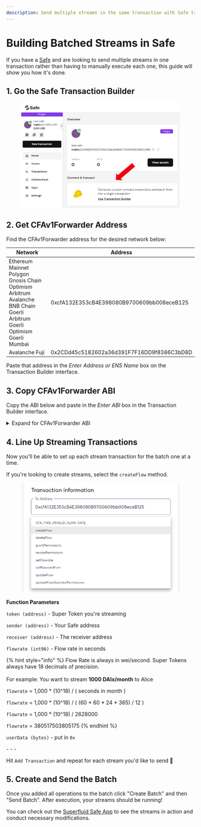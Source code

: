 ```yaml
---
description: Send multiple streams in the same transaction with Safe transaction batching
---
```


# Building Batched Streams in Safe

If you have a [Safe](https://app.safe.global/welcome) and are looking to send multiple streams in one transaction rather than having to manually execute each one, this guide will show you how it's done.&#x20;

## 1. Go the Safe Transaction Builder

<figure><img src="../../../.gitbook/assets/image (5) (3).png" alt="" width="563"><figcaption></figcaption></figure>

## 2. Get CFAv1Forwarder Address

Find the CFAv1Forwarder address for the desired network below:

<table><thead><tr><th width="255">Network</th><th>Address</th></tr></thead><tbody><tr><td>Ethereum Mainnet<br>Polygon<br>Gnosis Chain<br>Optimism<br>Arbitrum<br>Avalanche<br>BNB Chain<br>Goerli<br>Arbitrum Goerli<br>Optimism Goerli<br>Mumbai</td><td>0xcfA132E353cB4E398080B9700609bb008eceB125</td></tr><tr><td>Avalanche Fuji</td><td>0x2CDd45c5182602a36d391F7F16DD9f8386C3bD8D</td></tr></tbody></table>

Paste that address in the _Enter Address or ENS Name_ box on the Transaction Builder interface.

## 3. Copy CFAv1Forwarder ABI

Copy the ABI below and paste in the _Enter ABI_ box in the Transaction Builder interface.&#x20;

<details>

<summary> Expand for CFAv1Forwarder ABI</summary>

Hover over the code box below and click the copy icon on the top right.

```json
[
    {
      "inputs": [
        {
          "internalType": "contract ISuperfluid",
          "name": "host",
          "type": "address"
        }
      ],
      "stateMutability": "nonpayable",
      "type": "constructor"
    },
    {
      "inputs": [],
      "name": "CFA_FWD_INVALID_FLOW_RATE",
      "type": "error"
    },
    {
      "inputs": [
        {
          "internalType": "contract ISuperToken",
          "name": "token",
          "type": "address"
        },
        {
          "internalType": "address",
          "name": "sender",
          "type": "address"
        },
        {
          "internalType": "address",
          "name": "receiver",
          "type": "address"
        },
        {
          "internalType": "int96",
          "name": "flowrate",
          "type": "int96"
        },
        {
          "internalType": "bytes",
          "name": "userData",
          "type": "bytes"
        }
      ],
      "name": "createFlow",
      "outputs": [
        {
          "internalType": "bool",
          "name": "",
          "type": "bool"
        }
      ],
      "stateMutability": "nonpayable",
      "type": "function"
    },
    {
      "inputs": [
        {
          "internalType": "contract ISuperToken",
          "name": "token",
          "type": "address"
        },
        {
          "internalType": "address",
          "name": "sender",
          "type": "address"
        },
        {
          "internalType": "address",
          "name": "receiver",
          "type": "address"
        },
        {
          "internalType": "bytes",
          "name": "userData",
          "type": "bytes"
        }
      ],
      "name": "deleteFlow",
      "outputs": [
        {
          "internalType": "bool",
          "name": "",
          "type": "bool"
        }
      ],
      "stateMutability": "nonpayable",
      "type": "function"
    },
    {
      "inputs": [
        {
          "internalType": "contract ISuperToken",
          "name": "token",
          "type": "address"
        },
        {
          "internalType": "address",
          "name": "account",
          "type": "address"
        }
      ],
      "name": "getAccountFlowInfo",
      "outputs": [
        {
          "internalType": "uint256",
          "name": "lastUpdated",
          "type": "uint256"
        },
        {
          "internalType": "int96",
          "name": "flowrate",
          "type": "int96"
        },
        {
          "internalType": "uint256",
          "name": "deposit",
          "type": "uint256"
        },
        {
          "internalType": "uint256",
          "name": "owedDeposit",
          "type": "uint256"
        }
      ],
      "stateMutability": "view",
      "type": "function"
    },
    {
      "inputs": [
        {
          "internalType": "contract ISuperToken",
          "name": "token",
          "type": "address"
        },
        {
          "internalType": "address",
          "name": "account",
          "type": "address"
        }
      ],
      "name": "getAccountFlowrate",
      "outputs": [
        {
          "internalType": "int96",
          "name": "flowrate",
          "type": "int96"
        }
      ],
      "stateMutability": "view",
      "type": "function"
    },
    {
      "inputs": [
        {
          "internalType": "contract ISuperToken",
          "name": "token",
          "type": "address"
        },
        {
          "internalType": "int96",
          "name": "flowrate",
          "type": "int96"
        }
      ],
      "name": "getBufferAmountByFlowrate",
      "outputs": [
        {
          "internalType": "uint256",
          "name": "bufferAmount",
          "type": "uint256"
        }
      ],
      "stateMutability": "view",
      "type": "function"
    },
    {
      "inputs": [
        {
          "internalType": "contract ISuperToken",
          "name": "token",
          "type": "address"
        },
        {
          "internalType": "address",
          "name": "sender",
          "type": "address"
        },
        {
          "internalType": "address",
          "name": "receiver",
          "type": "address"
        }
      ],
      "name": "getFlowInfo",
      "outputs": [
        {
          "internalType": "uint256",
          "name": "lastUpdated",
          "type": "uint256"
        },
        {
          "internalType": "int96",
          "name": "flowrate",
          "type": "int96"
        },
        {
          "internalType": "uint256",
          "name": "deposit",
          "type": "uint256"
        },
        {
          "internalType": "uint256",
          "name": "owedDeposit",
          "type": "uint256"
        }
      ],
      "stateMutability": "view",
      "type": "function"
    },
    {
      "inputs": [
        {
          "internalType": "contract ISuperToken",
          "name": "token",
          "type": "address"
        },
        {
          "internalType": "address",
          "name": "sender",
          "type": "address"
        },
        {
          "internalType": "address",
          "name": "flowOperator",
          "type": "address"
        }
      ],
      "name": "getFlowOperatorPermissions",
      "outputs": [
        {
          "internalType": "uint8",
          "name": "permissions",
          "type": "uint8"
        },
        {
          "internalType": "int96",
          "name": "flowrateAllowance",
          "type": "int96"
        }
      ],
      "stateMutability": "view",
      "type": "function"
    },
    {
      "inputs": [
        {
          "internalType": "contract ISuperToken",
          "name": "token",
          "type": "address"
        },
        {
          "internalType": "address",
          "name": "sender",
          "type": "address"
        },
        {
          "internalType": "address",
          "name": "receiver",
          "type": "address"
        }
      ],
      "name": "getFlowrate",
      "outputs": [
        {
          "internalType": "int96",
          "name": "flowrate",
          "type": "int96"
        }
      ],
      "stateMutability": "view",
      "type": "function"
    },
    {
      "inputs": [
        {
          "internalType": "contract ISuperToken",
          "name": "token",
          "type": "address"
        },
        {
          "internalType": "address",
          "name": "flowOperator",
          "type": "address"
        }
      ],
      "name": "grantPermissions",
      "outputs": [
        {
          "internalType": "bool",
          "name": "",
          "type": "bool"
        }
      ],
      "stateMutability": "nonpayable",
      "type": "function"
    },
    {
      "inputs": [
        {
          "internalType": "contract ISuperToken",
          "name": "token",
          "type": "address"
        },
        {
          "internalType": "address",
          "name": "flowOperator",
          "type": "address"
        }
      ],
      "name": "revokePermissions",
      "outputs": [
        {
          "internalType": "bool",
          "name": "",
          "type": "bool"
        }
      ],
      "stateMutability": "nonpayable",
      "type": "function"
    },
    {
      "inputs": [
        {
          "internalType": "contract ISuperToken",
          "name": "token",
          "type": "address"
        },
        {
          "internalType": "address",
          "name": "receiver",
          "type": "address"
        },
        {
          "internalType": "int96",
          "name": "flowrate",
          "type": "int96"
        }
      ],
      "name": "setFlowrate",
      "outputs": [
        {
          "internalType": "bool",
          "name": "",
          "type": "bool"
        }
      ],
      "stateMutability": "nonpayable",
      "type": "function"
    },
    {
      "inputs": [
        {
          "internalType": "contract ISuperToken",
          "name": "token",
          "type": "address"
        },
        {
          "internalType": "address",
          "name": "sender",
          "type": "address"
        },
        {
          "internalType": "address",
          "name": "receiver",
          "type": "address"
        },
        {
          "internalType": "int96",
          "name": "flowrate",
          "type": "int96"
        }
      ],
      "name": "setFlowrateFrom",
      "outputs": [
        {
          "internalType": "bool",
          "name": "",
          "type": "bool"
        }
      ],
      "stateMutability": "nonpayable",
      "type": "function"
    },
    {
      "inputs": [
        {
          "internalType": "contract ISuperToken",
          "name": "token",
          "type": "address"
        },
        {
          "internalType": "address",
          "name": "sender",
          "type": "address"
        },
        {
          "internalType": "address",
          "name": "receiver",
          "type": "address"
        },
        {
          "internalType": "int96",
          "name": "flowrate",
          "type": "int96"
        },
        {
          "internalType": "bytes",
          "name": "userData",
          "type": "bytes"
        }
      ],
      "name": "updateFlow",
      "outputs": [
        {
          "internalType": "bool",
          "name": "",
          "type": "bool"
        }
      ],
      "stateMutability": "nonpayable",
      "type": "function"
    },
    {
      "inputs": [
        {
          "internalType": "contract ISuperToken",
          "name": "token",
          "type": "address"
        },
        {
          "internalType": "address",
          "name": "flowOperator",
          "type": "address"
        },
        {
          "internalType": "uint8",
          "name": "permissions",
          "type": "uint8"
        },
        {
          "internalType": "int96",
          "name": "flowrateAllowance",
          "type": "int96"
        }
      ],
      "name": "updateFlowOperatorPermissions",
      "outputs": [
        {
          "internalType": "bool",
          "name": "",
          "type": "bool"
        }
      ],
      "stateMutability": "nonpayable",
      "type": "function"
    }
]
```

</details>

## 4. Line Up Streaming Transactions

Now you'll be able to set up each stream transaction for the batch one at a time.&#x20;

If you're looking to create streams, select the `createFlow` method.

<figure><img src="../../../.gitbook/assets/image (4).png" alt="" width="520"><figcaption></figcaption></figure>

**Function Parameters**

`token (address)` - Super Token you're streaming

`sender (address)` - Your Safe address

`receiver (address)` - The receiver address

`flowrate (int96)` - Flow rate in seconds

{% hint style="info" %}
Flow Rate is always in wei/second. Super Tokens always have 18 decimals of precision. \
\
For example: You want to stream **1000 DAIx/month** to Alice

`flowrate` = 1,000 \* (10^18) / ( seconds in month )

`flowrate` = 1,000 \* (10^18) / ( (60 \* 60 \* 24 \* 365) / 12  )

`flowrate` = 1,000 \* (10^18) / 2628000

`flowrate` = 380517503805175
{% endhint %}

`userData (bytes)` - put in `0x`

\- - -

Hit `Add Transaction` and repeat for each stream you'd like to send :repeat:

## 5. Create and Send the Batch

Once you added all operations to the batch click "Create Batch" and then "Send Batch". After execution, your streams should be running!

You can check out the [Superfluid Safe App](https://app.safe.global/share/safe-app?appUrl=https%3A%2F%2Fapp.superfluid.finance%2F\&chain=matic) to see the streams in action and conduct necessary modifications.
